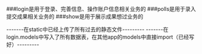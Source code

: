 ###login是用于登录、完善信息、操作账户信息相关业务的
###polls是用于录入提交成果相关业务的
###show是用于展示成果想过业务的

-------在static中已经上传了所有过去的静态文件---------
-------在login.models中写入了所有数据表，在其他app的models中直接import（已经写好）---------
